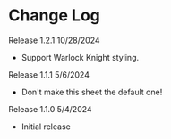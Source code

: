 # Change Log

Release 1.2.1 10/28/2024

- Support Warlock Knight styling.

Release 1.1.1 5/6/2024

- Don't make this sheet the default one!

Release 1.1.0 5/4/2024

- Initial release

